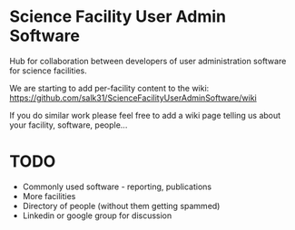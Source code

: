 # Science Facility User Admin Software
Hub for collaboration between developers of user administration software for science facilities.

We are starting to add per-facility content to the wiki:
https://github.com/salk31/ScienceFacilityUserAdminSoftware/wiki

If you do similar work please feel free to add a wiki page telling us about your facility, software, people...

TODO
====
* Commonly used software - reporting, publications
* More facilities
* Directory of people (without them getting spammed)
* Linkedin or google group for discussion



